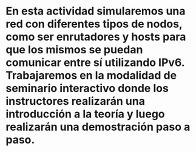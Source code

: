 # En esta actividad simularemos una red con diferentes tipos de nodos, como ser enrutadores y hosts para que los mismos se puedan  comunicar entre sí utilizando IPv6. Trabajaremos en la modalidad de seminario interactivo donde los instructores  realizarán una introducción a la teoría y luego realizarán una demostración paso a paso.
